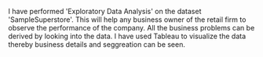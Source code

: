 I have performed 'Exploratory Data Analysis' on the dataset 'SampleSuperstore'. This will help any business owner of the retail firm to observe the performance of the company. All the business problems can be derived by looking into the data. I have used Tableau to visualize the data thereby business details and seggreation can be seen.
